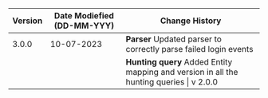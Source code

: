 | **Version** | **Date Modiefied (DD-MM-YYY)** | **Change History**                          |
|-------------|--------------------------------|---------------------------------------------|
| 3.0.0       | 10-07-2023                     | **Parser** Updated parser to correctly parse failed login events | 
|             |                                | **Hunting query** Added Entity mapping and version in all the hunting queries \| v 2.0.0
